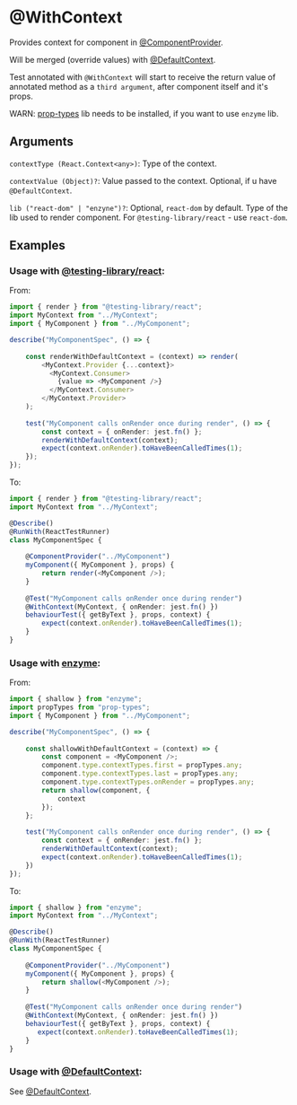 # @WithContext

Provides context for component in [@ComponentProvider](https://github.com/vitalishapovalov/jest-decorated/blob/master/docs/ComponentProvider.md).

Will be merged (override values) with [@DefaultContext](https://github.com/vitalishapovalov/jest-decorated/blob/master/docs/DefaultContext.md). 

Test annotated with `@WithContext` will start to receive the return value of annotated method as a `third argument`, after component itself and it's props.

WARN: [prop-types](https://www.npmjs.com/package/prop-types) lib needs to be installed, if you want to use `enzyme` lib.

## Arguments

`contextType (React.Context<any>)`: Type of the context.

`contextValue (Object)?`: Value passed to the context. Optional, if u have `@DefaultContext`.

`lib ("react-dom" | "enzyne")?`: Optional, `react-dom` by default. Type of the lib used to render component. For `@testing-library/react` - use `react-dom`.

## Examples

### Usage with [@testing-library/react](https://testing-library.com/docs/react-testing-library/intro):

From:

```typescript jsx
import { render } from "@testing-library/react";
import MyContext from "../MyContext";
import { MyComponent } from "../MyComponent";

describe("MyComponentSpec", () => {
    
    const renderWithDefaultContext = (context) => render(
        <MyContext.Provider {...context}>
          <MyContext.Consumer>
            {value => <MyComponent />}
          </MyContext.Consumer>
        </MyContext.Provider>
    );
    
    test("MyComponent calls onRender once during render", () => {
        const context = { onRender: jest.fn() };
        renderWithDefaultContext(context);
        expect(context.onRender).toHaveBeenCalledTimes(1);
    });
});
```

To:

```typescript jsx
import { render } from "@testing-library/react";
import MyContext from "../MyContext";

@Describe()
@RunWith(ReactTestRunner)
class MyComponentSpec {
    
    @ComponentProvider("../MyComponent")
    myComponent({ MyComponent }, props) {
        return render(<MyComponent />);
    }
    
    @Test("MyComponent calls onRender once during render")
    @WithContext(MyContext, { onRender: jest.fn() })
    behaviourTest({ getByText }, props, context) {
        expect(context.onRender).toHaveBeenCalledTimes(1);
    }
}
```

### Usage with [enzyme](https://airbnb.io/enzyme/):

From:

```typescript jsx
import { shallow } from "enzyme";
import propTypes from "prop-types";
import { MyComponent } from "../MyComponent";

describe("MyComponentSpec", () => {
    
    const shallowWithDefaultContext = (context) => {
        const component = <MyComponent />;
        component.type.contextTypes.first = propTypes.any;
        component.type.contextTypes.last = propTypes.any;
        component.type.contextTypes.onRender = propTypes.any;
        return shallow(component, {
            context
        });
    };
    
    test("MyComponent calls onRender once during render", () => {
        const context = { onRender: jest.fn() };
        renderWithDefaultContext(context);
        expect(context.onRender).toHaveBeenCalledTimes(1);
    })
});
```

To:

```typescript jsx
import { shallow } from "enzyme";
import MyContext from "../MyContext";

@Describe()
@RunWith(ReactTestRunner)
class MyComponentSpec {
    
    @ComponentProvider("../MyComponent")
    myComponent({ MyComponent }, props) {
        return shallow(<MyComponent />);
    }
    
    @Test("MyComponent calls onRender once during render")
    @WithContext(MyContext, { onRender: jest.fn() })
    behaviourTest({ getByText }, props, context) {
       expect(context.onRender).toHaveBeenCalledTimes(1);
    }
}
```

### Usage with [@DefaultContext](https://github.com/vitalishapovalov/jest-decorated/blob/master/docs/DefaultContext.md):

See [@DefaultContext](https://github.com/vitalishapovalov/jest-decorated/blob/master/docs/DefaultContext.md).
